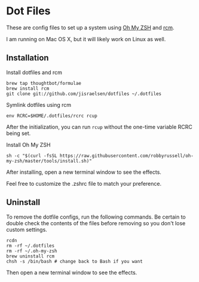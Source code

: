 # Dot Files

These are config files to set up a system using [Oh My ZSH](https://github.com/robbyrussell/oh-my-zsh) and [rcm](https://github.com/thoughtbot/rcm).

I am running on Mac OS X, but it will likely work on Linux as well.

## Installation

Install dotfiles and rcm

```terminal
brew tap thoughtbot/formulae
brew install rcm
git clone git://github.com/jisraelsen/dotfiles ~/.dotfiles
```

Symlink dotfiles using rcm

```terminal
env RCRC=$HOME/.dotfiles/rcrc rcup
```

After the initialization, you can run `rcup` without the one-time variable RCRC being set.

Install Oh My ZSH

```terminal
sh -c "$(curl -fsSL https://raw.githubusercontent.com/robbyrussell/oh-my-zsh/master/tools/install.sh)"
```

After installing, open a new terminal window to see the effects.

Feel free to customize the .zshrc file to match your preference.

## Uninstall

To remove the dotfile configs, run the following commands. Be certain to double check the contents of the files before removing so you don't lose custom settings.

```
rcdn
rm -rf ~/.dotfiles
rm -rf ~/.oh-my-zsh
brew uninstall rcm
chsh -s /bin/bash # change back to Bash if you want
```

Then open a new terminal window to see the effects.
